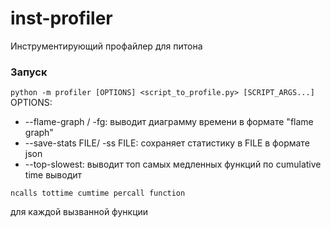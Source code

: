 # inst-profiler
Инструментирующий профайлер для питона
### Запуск
`python -m profiler [OPTIONS] <script_to_profile.py> [SCRIPT_ARGS...]`  
OPTIONS:
* --flame-graph / -fg: выводит диаграмму времени в формате "flame graph"
* --save-stats FILE/ -ss FILE: сохраняет статистику в FILE в формате json
* --top-slowest: выводит топ самых медленных функций по cumulative time
выводит   
```
ncalls tottime cumtime percall function
```
для каждой вызванной функции



